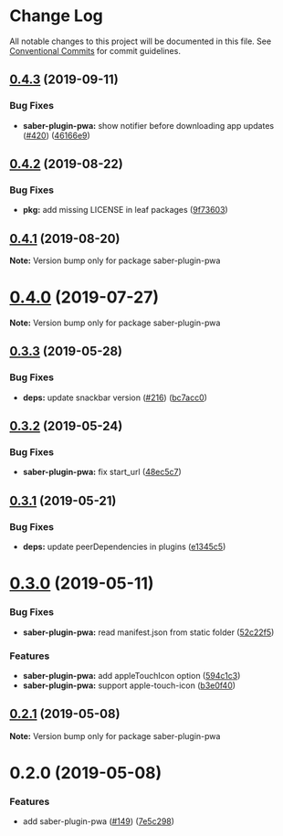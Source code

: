 # Change Log

All notable changes to this project will be documented in this file.
See [Conventional Commits](https://conventionalcommits.org) for commit guidelines.

## [0.4.3](https://github.com/saberland/saber/compare/saber-plugin-pwa@0.4.2...saber-plugin-pwa@0.4.3) (2019-09-11)

### Bug Fixes

- **saber-plugin-pwa:** show notifier before downloading app updates ([#420](https://github.com/saberland/saber/issues/420)) ([46166e9](https://github.com/saberland/saber/commit/46166e9))

## [0.4.2](https://github.com/saberland/saber/compare/saber-plugin-pwa@0.4.1...saber-plugin-pwa@0.4.2) (2019-08-22)

### Bug Fixes

- **pkg:** add missing LICENSE in leaf packages ([9f73603](https://github.com/saberland/saber/commit/9f73603))

## [0.4.1](https://github.com/saberland/saber/compare/saber-plugin-pwa@0.4.0...saber-plugin-pwa@0.4.1) (2019-08-20)

**Note:** Version bump only for package saber-plugin-pwa

# [0.4.0](https://github.com/saberland/saber/compare/saber-plugin-pwa@0.3.3...saber-plugin-pwa@0.4.0) (2019-07-27)

**Note:** Version bump only for package saber-plugin-pwa

## [0.3.3](https://github.com/saberland/saber/compare/saber-plugin-pwa@0.3.2...saber-plugin-pwa@0.3.3) (2019-05-28)

### Bug Fixes

- **deps:** update snackbar version ([#216](https://github.com/saberland/saber/issues/216)) ([bc7acc0](https://github.com/saberland/saber/commit/bc7acc0))

## [0.3.2](https://github.com/saberland/saber/compare/saber-plugin-pwa@0.3.1...saber-plugin-pwa@0.3.2) (2019-05-24)

### Bug Fixes

- **saber-plugin-pwa:** fix start_url ([48ec5c7](https://github.com/saberland/saber/commit/48ec5c7))

## [0.3.1](https://github.com/egoist/saber/compare/saber-plugin-pwa@0.3.0...saber-plugin-pwa@0.3.1) (2019-05-21)

### Bug Fixes

- **deps:** update peerDependencies in plugins ([e1345c5](https://github.com/egoist/saber/commit/e1345c5))

# [0.3.0](https://github.com/egoist/saber/compare/saber-plugin-pwa@0.2.1...saber-plugin-pwa@0.3.0) (2019-05-11)

### Bug Fixes

- **saber-plugin-pwa:** read manifest.json from static folder ([52c22f5](https://github.com/egoist/saber/commit/52c22f5))

### Features

- **saber-plugin-pwa:** add appleTouchIcon option ([594c1c3](https://github.com/egoist/saber/commit/594c1c3))
- **saber-plugin-pwa:** support apple-touch-icon ([b3e0f40](https://github.com/egoist/saber/commit/b3e0f40))

## [0.2.1](https://github.com/egoist/saber/compare/saber-plugin-pwa@0.2.0...saber-plugin-pwa@0.2.1) (2019-05-08)

**Note:** Version bump only for package saber-plugin-pwa

# 0.2.0 (2019-05-08)

### Features

- add saber-plugin-pwa ([#149](https://github.com/egoist/saber/issues/149)) ([7e5c298](https://github.com/egoist/saber/commit/7e5c298))
